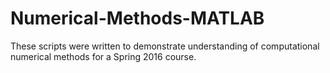 # Numerical-Methods-MATLAB
These scripts were written to demonstrate understanding of computational numerical methods for a Spring 2016 course.
